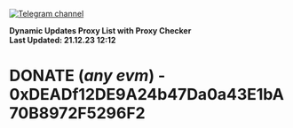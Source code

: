 [![Telegram channel](https://img.shields.io/endpoint?url=https://runkit.io/damiankrawczyk/telegram-badge/branches/master?url=https://t.me/n4z4v0d)](https://t.me/n4z4v0d) 

**Dynamic Updates Proxy List with Proxy Checker**  
**Last Updated: 21.12.23 12:12**

# DONATE (_any evm_) - 0xDEADf12DE9A24b47Da0a43E1bA70B8972F5296F2
